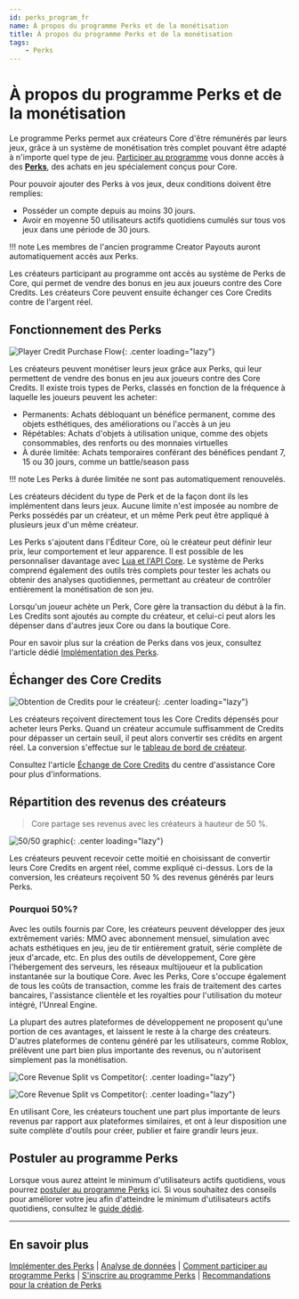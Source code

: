 ```yaml
---
id: perks_program_fr
name: À propos du programme Perks et de la monétisation
title: À propos du programme Perks et de la monétisation
tags:
    - Perks
---
```


<style>
.md-typeset img {
    max-width: 100% !important;
}
</style>

# À propos du programme Perks et de la monétisation

Le programme Perks permet aux créateurs Core d'être rémunérés par leurs jeux, grâce à un système de monétisation très complet pouvant être adapté à n'importe quel type de jeu. [Participer au programme](joining_perks.md) vous donne accès à des [**Perks**](implementing_perks.md), des achats en jeu spécialement conçus pour Core.

Pour pouvoir ajouter des Perks à vos jeux, deux conditions doivent être remplies:

- Posséder un compte depuis au moins 30 jours.
- Avoir en moyenne 50 utilisateurs actifs quotidiens cumulés sur tous vos jeux dans une période de 30 jours.

!!! note
    Les membres de l'ancien programme Creator Payouts auront automatiquement accès aux Perks.

Les créateurs participant au programme ont accès au système de Perks de Core, qui permet de vendre des bonus en jeu aux joueurs contre des Core Credits. Les créateurs Core peuvent ensuite échanger ces Core Credits contre de l'argent réel.

## Fonctionnement des Perks

![Player Credit Purchase Flow](../img/Perks/Perks_PlayerPurchaseFlow.png){: .center loading="lazy"}

Les créateurs peuvent monétiser leurs jeux grâce aux Perks, qui leur permettent de vendre des bonus en jeu aux joueurs contre des Core Credits. Il existe trois types de Perks, classés en fonction de la fréquence à laquelle les joueurs peuvent les acheter:

- Permanents: Achats débloquant un bénéfice permanent, comme des objets esthétiques, des améliorations ou l'accès à un jeu
- Répétables: Achats d'objets à utilisation unique, comme des objets consommables, des renforts ou des monnaies virtuelles
- À durée limitée: Achats temporaires conférant des bénéfices pendant 7, 15 ou 30 jours, comme un battle/season pass

!!! note
    Les Perks à durée limitée ne sont pas automatiquement renouvelés.

Les créateurs décident du type de Perk et de la façon dont ils les implémentent dans leurs jeux. Aucune limite n'est imposée au nombre de Perks possédés par un créateur, et un même Perk peut être appliqué à plusieurs jeux d'un même créateur.

Les Perks s'ajoutent dans l'Éditeur Core, où le créateur peut définir leur prix, leur comportement et leur apparence. Il est possible de les personnaliser davantage avec [Lua et l'API Core](https://docs.coregames.com/core_api/#player). Le système de Perks comprend également des outils très complets pour tester les achats ou obtenir des analyses quotidiennes, permettant au créateur de contrôler entièrement la monétisation de son jeu.

Lorsqu'un joueur achète un Perk, Core gère la transaction du début à la fin. Les Credits sont ajoutés au compte du créateur, et celui-ci peut alors les dépenser dans d'autres jeux Core ou dans la boutique Core.

Pour en savoir plus sur la création de Perks dans vos jeux, consultez l'article dédié [Implémentation des Perks](implementing_perks.md).

## Échanger des Core Credits

![Obtention de Credits pour le créateur](../img/Perks/Perks_CreatorCreditFlow.png){: .center loading="lazy"}

Les créateurs reçoivent directement tous les Core Credits dépensés pour acheter leurs Perks. Quand un créateur accumule suffisamment de Credits pour dépasser un certain seuil, il peut alors convertir ses crédits en argent réel. La conversion s'effectue sur le [tableau de bord de créateur](https://www.coregames.com/create/dashboard).

Consultez l'article [Échange de Core Credits](https://support.coregames.com/hc/en-us/articles/1500000063422-Earned-vs-Purchased-Core-Credits) du centre d'assistance Core pour plus d'informations.

## Répartition des revenus des créateurs

> Core partage ses revenus avec les créateurs à hauteur de 50 %.

![50/50 graphic](../img/Perks/Perks_FiftyFifty.png){: .center loading="lazy"}

Les créateurs peuvent recevoir cette moitié en choisissant de convertir leurs Core Credits en argent réel, comme expliqué ci-dessus. Lors de la conversion, les créateurs reçoivent 50 % des revenus générés par leurs Perks.

### Pourquoi 50%?

Avec les outils fournis par Core, les créateurs peuvent développer des jeux extrêmement variés: MMO avec abonnement mensuel, simulation avec achats esthétiques en jeu, jeu de tir entièrement gratuit, série complète de jeux d'arcade, etc. En plus des outils de développement, Core gère l'hébergement des serveurs, les réseaux multijoueur et la publication instantanée sur la boutique Core. Avec les Perks, Core s'occupe également de tous les coûts de transaction, comme les frais de traitement des cartes bancaires, l'assistance clientèle et les royalties pour l'utilisation du moteur intégré, l'Unreal Engine.

La plupart des autres plateformes de développement ne proposent qu'une portion de ces avantages, et laissent le reste à la charge des créateurs. D'autres plateformes de contenu généré par les utilisateurs, comme Roblox, prélèvent une part bien plus importante des revenus, ou n'autorisent simplement pas la monétisation.

![Core Revenue Split vs Competitor](../img/Perks/Perks_CoreRoblox.png){: .center loading="lazy"}

![Core Revenue Split vs Competitor](../img/Perks/Perks_PlatformCostChart.png){: .center loading="lazy"}

En utilisant Core, les créateurs touchent une part plus importante de leurs revenus par rapport aux plateformes similaires, et ont à leur disposition une suite complète d'outils pour créer, publier et faire grandir leurs jeux.

## Postuler au programme Perks

Lorsque vous aurez atteint le minimum d'utilisateurs actifs quotidiens, vous pourrez [postuler au programme Perks](joining_perks.md) ici. Si vous souhaitez des conseils pour améliorer votre jeu afin d'atteindre le minimum d'utilisateurs actifs quotidiens, consultez le [guide dédié](https://docs.coregames.com/tutorials/improving_your_game/).

---

## En savoir plus

[Implémenter des Perks](implementing_perks.fr.md) | [Analyse de données](creator_analytics.md) | [Comment participer au programme Perks](https://support.coregames.com/hc/en-us/articles/1500000063182-How-to-Join-the-Perks-Program) | [S'inscrire au programme Perks](https://support.coregames.com/hc/en-us/articles/1500000063581-Enrolling-in-the-Perks-Program) | [Recommandations pour la création de Perks](perks_rules.fr.md)
